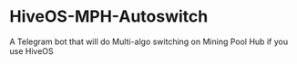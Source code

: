 # HiveOS-MPH-Autoswitch
A Telegram bot that will do Multi-algo switching on Mining Pool Hub if you use HiveOS
